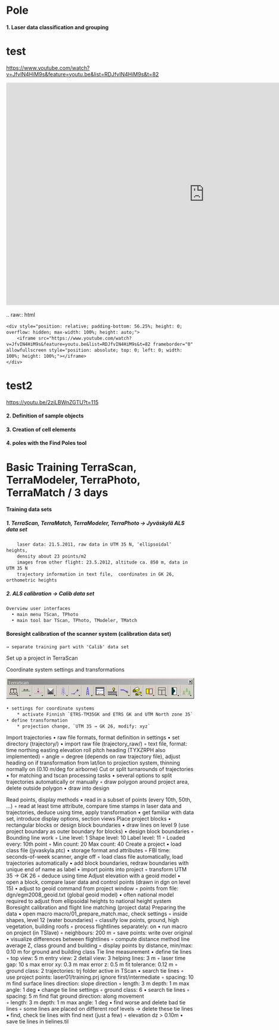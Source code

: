 # Pole
#### 1. Laser data classification and grouping

test
==============

https://www.youtube.com/watch?v=JfvIN4HiM9s&feature=youtu.be&list=RDJfvIN4HiM9s&t=82

<dl>      
  <iframe id='test1' name='part1' width="1062" height="597" src="https://www.youtube.com/embed/CVNTzl544y0?start=225&end=268;rel=0&amp;showinfo=0" frameborder="0" allow="autoplay; encrypted-media" allowfullscreen></iframe>
    </div> </dl>


.. raw:: html

    <div style="position: relative; padding-bottom: 56.25%; height: 0; overflow: hidden; max-width: 100%; height: auto;">
        <iframe src="https://www.youtube.com/watch?v=JfvIN4HiM9s&feature=youtu.be&list=RDJfvIN4HiM9s&t=82 frameborder="0" allowfullscreen style="position: absolute; top: 0; left: 0; width: 100%; height: 100%;"></iframe>
    </div>
test2
==============
https://youtu.be/2zjLBWnZGTU?t=115

#### 2. Definition of sample objects
#### 3. Creation of cell elements
#### 4. poles with the Find Poles tool





Basic Training TerraScan, TerraModeler, TerraPhoto, TerraMatch / 3 days
==============

#### Training data sets
##### 1. TerraScan, TerraMatch, TerraModeler, TerraPhoto → Jyväskylä ALS data set
		laser data: 21.5.2011, raw data in UTM 35 N, ″ellipsoidal″ heights,
		density about 23 points/m2
		images from other flight: 23.5.2012, altitude ca. 850 m, data in UTM 35 N
		trajectory information in text file,  coordinates in GK 26, orthometric heights
##### 2. ALS calibration → Calib data set
    Overview user interfaces
      • main menu TScan, TPhoto
      • main tool bar TScan, TPhoto, TModeler, TMatch
      
#### Boresight calibration of the scanner system (calibration data set)

    → separate training part with 'Calib' data set

Set up a project in TerraScan

Coordinate system settings and transformations

![Screenshot](img/screenshot.png)

    • settings for coordinate systems
        * activate Finnish `ETRS-TM35GK and ETRS GK and UTM North zone 35`
    • define transformation
        * projection change, `UTM 35 → GK 26, modify: xyz`
	
Import trajectories
    • raw file formats, format definition in settings
    • set directory (trajectory/)
    • import raw file (trajectory_raw/)
        ◦ text file, format: time northing easting elevation roll pitch heading (TYXZRPH also implemented)
        ◦ angle = degree (depends on raw trajectory file), adjust heading on if transformation from lat/lon to projection system, thinning normally on (0.10 m/deg for airborne)
Cut or split turnarounds of trajectories
    • for matching and tscan processing tasks
    • several options to split trajectories automatically or manually
        ◦ draw polygon around project area, delete outside polygon
    • draw into design



Read points, display methods
    • read in a subset of points (every 10th, 50th, …)
        ◦ read at least time attribute, compare time stamps in laser data and trajectories, deduce using time, apply transformation
    • get familiar with data set, introduce display options, section views
Place project blocks
    • rectangular blocks or design block boundaries
    • draw lines on level 9 (use project boundary as outer boundary for blocks)
    • design block boundaries
        ◦ Bounding line work
        ◦ Line level: 1	Shape level: 10	Label level: 11
        ◦ Loaded every: 10th point
        ◦ Min count: 20	Max count: 40
Create a project
    • load class file (jyvaskyla.ptc)
    • storage format and attributes
        ◦ FBI		time: seconds-of-week		scanner, angle off
        ◦ load class file automatically, load trajectories automatically
    • add block boundaries, redraw boundaries with unique end of name as label
    • import points into project
        ◦ transform UTM 35 → GK 26
        ◦ deduce using time
Adjust elevation with a geoid model
    • open a block, compare laser data and control points (drawn in dgn on level 15)
    • adjust to geoid command from project window
        ◦ points from file: dgn/egm2008_geoid.txt (global geoid model)
    • often national model required to adjust from ellipsoidal heights to national height system
Boresight calibration and flight line matching (project data)
Preparing the data
    • open macro macro/01_prepare_match.mac, check settings
        ◦ inside shapes, level 12 (water boundaries)
        ◦ classify low points, ground, high vegetation, building roofs
        ◦ process flightlines separately: on
    • run macro on project (in TSlave)
        ◦ neighbours: 200 m 
        ◦ save points: write over original
    • visualize differences between flightlines
        ◦ compute distance method line average Z, class ground and building
        ◦ display points by distance, min/max: 0.10 m for ground and building class
Tie line measurement
    • define tie lines
        ◦ top view: 5 m	entry view: 2	detail view: 3	helping lines: 3 m
        ◦ laser time gap: 10 s	max error xy: 0.3 m	max error z: 0.5 m	fit tolerance: 0.12 m
        ◦ ground class: 2	trajectories: trj folder active in TScan
    • search tie lines
        ◦ use project points: laser01/training.prj		ignore first/intermediate
        ◦ spacing: 10 m	find surface lines	direction: slope direction
        ◦ length: 3 m		depth: 1 m		max angle: 1 deg
    • change tie line settings
        ◦ ground class: 6
    • search tie lines
        ◦ spacing: 5 m	find flat ground	direction: along movement	
        ◦ length: 3 m		depth: 1 m		max angle: 1 deg
    • find worse and delete bad tie lines
        ◦ some lines are placed on different roof levels → delete these tie lines
    • find, check tie lines with find next (just a few)
        ◦ elevation dz > 0.10m
    • save tie lines in tielines.til
